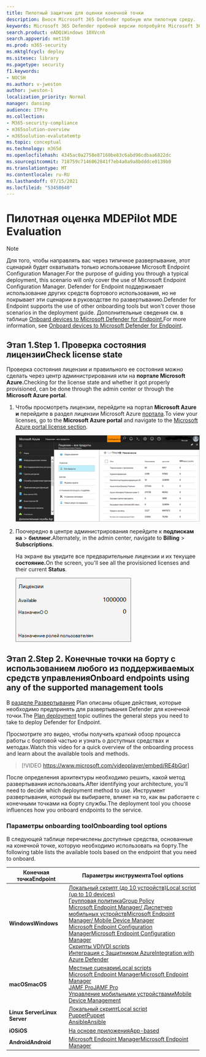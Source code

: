 ```yaml
---
title: Пилотный защитник для оценки конечной точки
description: Внося Microsoft 365 Defender пробную или пилотную среду.
keywords: Microsoft 365 Defender пробной версии попробуйте Microsoft 365 Defender, оцените Microsoft 365 Defender, Microsoft 365 Defender лаборатории оценки, пилот Microsoft 365 Defender, кибербезопасность, расширенные постоянные угрозы, безопасность предприятия, устройства, устройства, удостоверения, пользователей, данные, приложения, инциденты, автоматическое расследование и исправление, продвинутая охота
search.product: eADQiWindows 10XVcnh
search.appverid: met150
ms.prod: m365-security
ms.mktglfcycl: deploy
ms.sitesec: library
ms.pagetype: security
f1.keywords:
- NOCSH
ms.author: v-jweston
author: jweston-1
localization_priority: Normal
manager: dansimp
audience: ITPro
ms.collection:
- M365-security-compliance
- m365solution-overview
- m365solution-evalutatemtp
ms.topic: conceptual
ms.technology: m365d
ms.openlocfilehash: 4345ac0a2758e87160be83c6abd96cdbaa6822dc
ms.sourcegitcommit: 718759c7146062841f7eb4a0a9a8bdddce0139b0
ms.translationtype: MT
ms.contentlocale: ru-RU
ms.lasthandoff: 07/15/2021
ms.locfileid: "53458640"
---
```

# <a name="pilot-mde-evaluation"></a><span data-ttu-id="bbc53-104">Пилотная оценка MDE</span><span class="sxs-lookup"><span data-stu-id="bbc53-104">Pilot MDE Evaluation</span></span>

>[!NOTE]
><span data-ttu-id="bbc53-105">Для того, чтобы направлять вас через типичное развертывание, этот сценарий будет охватывать только использование Microsoft Endpoint Configuration Manager.</span><span class="sxs-lookup"><span data-stu-id="bbc53-105">For the purpose of guiding you through a typical deployment, this scenario will only cover the use of Microsoft Endpoint Configuration Manager.</span></span> <span data-ttu-id="bbc53-106">Defender for Endpoint поддерживает использование других средств бортового использования, но не покрывает эти сценарии в руководстве по развертыванию.</span><span class="sxs-lookup"><span data-stu-id="bbc53-106">Defender for Endpoint supports the use of other onboarding tools but won't cover those scenarios in the deployment guide.</span></span> <span data-ttu-id="bbc53-107">Дополнительные сведения см. в таблице [Onboard devices to Microsoft Defender for Endpoint.](onboard-configure.md)</span><span class="sxs-lookup"><span data-stu-id="bbc53-107">For more information, see [Onboard devices to Microsoft Defender for Endpoint](onboard-configure.md).</span></span>

## <a name="step-1-check-license-state"></a><span data-ttu-id="bbc53-108">Этап 1.</span><span class="sxs-lookup"><span data-stu-id="bbc53-108">Step 1.</span></span> <span data-ttu-id="bbc53-109">Проверка состояния лицензии</span><span class="sxs-lookup"><span data-stu-id="bbc53-109">Check license state</span></span>

<span data-ttu-id="bbc53-110">Проверка состояния лицензии и правильного ее состояния можно сделать через центр администрирования или на **портале Microsoft Azure.**</span><span class="sxs-lookup"><span data-stu-id="bbc53-110">Checking for the license state and whether it got properly provisioned, can be done through the admin center or through the **Microsoft Azure portal**.</span></span>

1. <span data-ttu-id="bbc53-111">Чтобы просмотреть лицензии, перейдите на портал **Microsoft Azure и** перейдите в раздел лицензии Microsoft Azure [портала](https://portal.azure.com/#blade/Microsoft_AAD_IAM/LicensesMenuBlade/Products).</span><span class="sxs-lookup"><span data-stu-id="bbc53-111">To view your licenses, go to the **Microsoft Azure portal** and navigate to the [Microsoft Azure portal license section](https://portal.azure.com/#blade/Microsoft_AAD_IAM/LicensesMenuBlade/Products).</span></span>

   ![Изображение страницы лицензирования Azure](images/atp-licensing-azure-portal.png)

1. <span data-ttu-id="bbc53-113">Поочередно в центре администрирования перейдите к **подпискам на**  >  **биллинг.**</span><span class="sxs-lookup"><span data-stu-id="bbc53-113">Alternately, in the admin center, navigate to **Billing** > **Subscriptions**.</span></span>

    <span data-ttu-id="bbc53-114">На экране вы увидите все предварительные лицензии и их текущее **состояние.**</span><span class="sxs-lookup"><span data-stu-id="bbc53-114">On the screen, you'll see all the provisioned licenses and their current **Status**.</span></span>

    ![Изображение лицензий на выставление счета](images/atp-billing-subscriptions.png)

## <a name="step-2-onboard-endpoints-using-any-of-the-supported-management-tools"></a><span data-ttu-id="bbc53-116">Этап 2.</span><span class="sxs-lookup"><span data-stu-id="bbc53-116">Step 2.</span></span> <span data-ttu-id="bbc53-117">Конечные точки на борту с использованием любого из поддерживаемых средств управления</span><span class="sxs-lookup"><span data-stu-id="bbc53-117">Onboard endpoints using any of the supported management tools</span></span>

<span data-ttu-id="bbc53-118">В [разделе Развертывание](deployment-strategy.md) Plan описаны общие действия, которые необходимо предпринять для развертывания Defender для конечной точки.</span><span class="sxs-lookup"><span data-stu-id="bbc53-118">The [Plan deployment](deployment-strategy.md) topic outlines the general steps you need to take to deploy Defender for Endpoint.</span></span>  

<span data-ttu-id="bbc53-119">Просмотрите это видео, чтобы получить краткий обзор процесса работы с бортовой частью и узнать о доступных средствах и методах.</span><span class="sxs-lookup"><span data-stu-id="bbc53-119">Watch this video for a quick overview of the onboarding process and learn about the available tools and methods.</span></span>

> [!VIDEO https://www.microsoft.com/videoplayer/embed/RE4bGqr]

<span data-ttu-id="bbc53-120">После определения архитектуры необходимо решить, какой метод развертывания использовать.</span><span class="sxs-lookup"><span data-stu-id="bbc53-120">After identifying your architecture, you'll need to decide which deployment method to use.</span></span> <span data-ttu-id="bbc53-121">Инструмент развертывания, который вы выбираете, влияет на то, как вы работаете с конечными точками на борту службы.</span><span class="sxs-lookup"><span data-stu-id="bbc53-121">The deployment tool you choose influences how you onboard endpoints to the service.</span></span>

### <a name="onboarding-tool-options"></a><span data-ttu-id="bbc53-122">Параметры onboarding tool</span><span class="sxs-lookup"><span data-stu-id="bbc53-122">Onboarding tool options</span></span>

<span data-ttu-id="bbc53-123">В следующей таблице перечислены доступные средства, основанные на конечной точке, которую необходимо использовать на борту.</span><span class="sxs-lookup"><span data-stu-id="bbc53-123">The following table lists the available tools based on the endpoint that you need to onboard.</span></span>

| <span data-ttu-id="bbc53-124">Конечная точка</span><span class="sxs-lookup"><span data-stu-id="bbc53-124">Endpoint</span></span>     | <span data-ttu-id="bbc53-125">Параметры инструмента</span><span class="sxs-lookup"><span data-stu-id="bbc53-125">Tool options</span></span>                       |
|--------------|------------------------------------------|
| <span data-ttu-id="bbc53-126">**Windows**</span><span class="sxs-lookup"><span data-stu-id="bbc53-126">**Windows**</span></span>  |  [<span data-ttu-id="bbc53-127">Локальный скрипт (до 10 устройств)</span><span class="sxs-lookup"><span data-stu-id="bbc53-127">Local script (up to 10 devices)</span></span>](../defender-endpoint/configure-endpoints-script.md) <br> [<span data-ttu-id="bbc53-128">Групповая политика</span><span class="sxs-lookup"><span data-stu-id="bbc53-128">Group Policy</span></span>](../defender-endpoint/configure-endpoints-gp.md) <br> [<span data-ttu-id="bbc53-129">Microsoft Endpoint Manager/ Диспетчер мобильных устройств</span><span class="sxs-lookup"><span data-stu-id="bbc53-129">Microsoft Endpoint Manager/ Mobile Device Manager</span></span>](../defender-endpoint/configure-endpoints-mdm.md) <br> [<span data-ttu-id="bbc53-130">Microsoft Endpoint Configuration Manager</span><span class="sxs-lookup"><span data-stu-id="bbc53-130">Microsoft Endpoint Configuration Manager</span></span>](../defender-endpoint/configure-endpoints-sccm.md) <br> [<span data-ttu-id="bbc53-131">Скрипты VDI</span><span class="sxs-lookup"><span data-stu-id="bbc53-131">VDI scripts</span></span>](../defender-endpoint/configure-endpoints-vdi.md) <br> [<span data-ttu-id="bbc53-132">Интеграция с Защитником Azure</span><span class="sxs-lookup"><span data-stu-id="bbc53-132">Integration with Azure Defender</span></span>](../defender-endpoint/configure-server-endpoints.md#integration-with-azure-defender) |
| <span data-ttu-id="bbc53-133">**macOS**</span><span class="sxs-lookup"><span data-stu-id="bbc53-133">**macOS**</span></span>    | [<span data-ttu-id="bbc53-134">Местные сценарии</span><span class="sxs-lookup"><span data-stu-id="bbc53-134">Local scripts</span></span>](../defender-endpoint/mac-install-manually.md) <br> [<span data-ttu-id="bbc53-135">Microsoft Endpoint Manager</span><span class="sxs-lookup"><span data-stu-id="bbc53-135">Microsoft Endpoint Manager</span></span>](../defender-endpoint/mac-install-with-intune.md) <br> [<span data-ttu-id="bbc53-136">JAMF Pro</span><span class="sxs-lookup"><span data-stu-id="bbc53-136">JAMF Pro</span></span>](../defender-endpoint/mac-install-with-jamf.md) <br> [<span data-ttu-id="bbc53-137">Управление мобильными устройствами</span><span class="sxs-lookup"><span data-stu-id="bbc53-137">Mobile Device Management</span></span>](../defender-endpoint/mac-install-with-other-mdm.md) |
| <span data-ttu-id="bbc53-138">**Linux Server**</span><span class="sxs-lookup"><span data-stu-id="bbc53-138">**Linux Server**</span></span> | [<span data-ttu-id="bbc53-139">Локальный скрипт</span><span class="sxs-lookup"><span data-stu-id="bbc53-139">Local script</span></span>](../defender-endpoint/linux-install-manually.md) <br> [<span data-ttu-id="bbc53-140">Puppet</span><span class="sxs-lookup"><span data-stu-id="bbc53-140">Puppet</span></span>](../defender-endpoint/linux-install-with-puppet.md) <br> [<span data-ttu-id="bbc53-141">Ansible</span><span class="sxs-lookup"><span data-stu-id="bbc53-141">Ansible</span></span>](../defender-endpoint/linux-install-with-ansible.md)|
| <span data-ttu-id="bbc53-142">**iOS**</span><span class="sxs-lookup"><span data-stu-id="bbc53-142">**iOS**</span></span>      | [<span data-ttu-id="bbc53-143">На основе приложения</span><span class="sxs-lookup"><span data-stu-id="bbc53-143">App-based</span></span>](../defender-endpoint/ios-install.md)                                |
| <span data-ttu-id="bbc53-144">**Android**</span><span class="sxs-lookup"><span data-stu-id="bbc53-144">**Android**</span></span>  | [<span data-ttu-id="bbc53-145">Microsoft Endpoint Manager</span><span class="sxs-lookup"><span data-stu-id="bbc53-145">Microsoft Endpoint Manager</span></span>](../defender-endpoint/android-intune.md)               |
